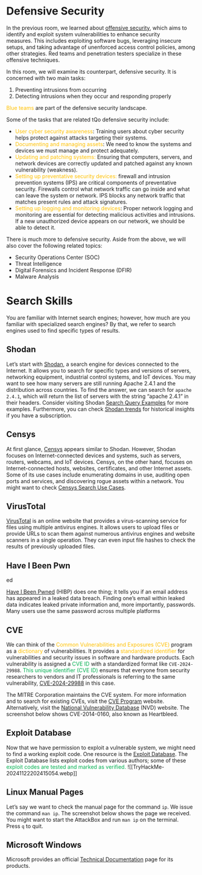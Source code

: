 
# Defensive Security
In the previous room, we learned about [offensive security](https://tryhackme.com/r/room/introtooffensivesecurity), which aims to identify and exploit system vulnerabilities to enhance security measures. This includes exploiting software bugs, leveraging insecure setups, and taking advantage of unenforced access control policies, among other strategies. Red teams and penetration testers specialize in these offensive techniques.

In this room, we will examine its counterpart, defensive security. It is concerned with two main tasks:

1. Preventing intrusions from occurring
2. Detecting intrusions when they occur and responding properly

<span style="color:rgb(255, 192, 0)">Blue teams</span> are part of the defensive security landscape.

Some of the tasks that are related tQo defensive security include:

- <span style="color:rgb(255, 192, 0)">User cyber security awareness</span>: Training users about cyber security helps protect against attacks targeting their systems.
- <span style="color:rgb(255, 192, 0)">Documenting and managing assets</span>: We need to know the systems and devices we must manage and protect adequately.
- <span style="color:rgb(255, 192, 0)">Updating and patching systems:</span> Ensuring that computers, servers, and network devices are correctly updated and patched against any known vulnerability (weakness).
- <span style="color:rgb(255, 192, 0)">Setting up preventative security devices:</span> firewall and intrusion prevention systems (IPS) are critical components of preventative security. Firewalls control what network traffic can go inside and what can leave the system or network. IPS blocks any network traffic that matches present rules and attack signatures.
- <span style="color:rgb(255, 192, 0)">Setting up logging and monitoring devices</span>: Proper network logging and monitoring are essential for detecting malicious activities and intrusions. If a new unauthorized device appears on our network, we should be able to detect it.

There is much more to defensive security. Aside from the above, we will also cover the following related topics:

- Security Operations Center (SOC)
- Threat Intelligence
- Digital Forensics and Incident Response (DFIR)
- Malware Analysis
# Search Skills

You are familiar with Internet search engines; however, how much are you familiar with specialized search engines? By that, we refer to search engines used to find specific types of results.

## Shodan

Let’s start with [Shodan](https://www.shodan.io/), a search engine for devices connected to the Internet. It allows you to search for specific types and versions of servers, networking equipment, industrial control systems, and IoT devices. You may want to see how many servers are still running Apache 2.4.1 and the distribution across countries. To find the answer, we can search for `apache 2.4.1`, which will return the list of servers with the string “apache 2.4.1” in their headers.
Consider visiting Shodan [Search Query Examples](https://www.shodan.io/search/examples) for more examples. Furthermore, you can check [Shodan trends](https://trends.shodan.io/) for historical insights if you have a subscription.
## Censys

At first glance, [Censys](https://search.censys.io/) appears similar to Shodan. However, Shodan focuses on Internet-connected devices and systems, such as servers, routers, webcams, and IoT devices. Censys, on the other hand, focuses on Internet-connected hosts, websites, certificates, and other Internet assets. Some of its use cases include enumerating domains in use, auditing open ports and services, and discovering rogue assets within a network. You might want to check [Censys Search Use Cases](https://support.censys.io/hc/en-us/articles/20720064229140-Censys-Search-Use-Cases).

## VirusTotal

[VirusTotal](https://www.virustotal.com/) is an online website that provides a virus-scanning service for files using multiple antivirus engines. It allows users to upload files or provide URLs to scan them against numerous antivirus engines and website scanners in a single operation. They can even input file hashes to check the results of previously uploaded files.

## Have I Been Pwn
ed

[Have I Been Pwned](https://haveibeenpwned.com/) (HIBP) does one thing; it tells you if an email address has appeared in a leaked data breach. Finding one’s email within leaked data indicates leaked private information and, more importantly, passwords. Many users use the same password across multiple platforms

## CVE
We can think of the<span style="color:rgb(255, 192, 0)"> Common Vulnerabilities and Exposures (CVE) </span>program as a <span style="color:rgb(255, 192, 0)">dictionary</span> of vulnerabilities. It provides a <span style="color:rgb(255, 192, 0)">standardized identifier</span> for vulnerabilities and security issues in software and hardware products. Each vulnerability is assigned a <span style="color:rgb(0, 176, 80)">CVE ID</span> with a standardized format like `CVE-2024-29988`.<span style="color:rgb(0, 176, 80)"> This unique identifier (CVE ID)</span> ensures that everyone from security researchers to vendors and IT professionals is referring to the same vulnerability, [CVE-2024-29988](https://nvd.nist.gov/vuln/detail/CVE-2024-29988) in this case.

The MITRE Corporation maintains the CVE system. For more information and to search for existing CVEs, visit the [CVE Program](https://www.cve.org/) website. Alternatively, visit the [National Vulnerability Database](https://nvd.nist.gov/) (NVD) website. The screenshot below shows CVE-2014-0160, also known as Heartbleed.

## Exploit Database
Now that we have permission to exploit a vulnerable system, we might need to find a working exploit code. One resource is the [Exploit Database](https://www.exploit-db.com/). The Exploit Database lists exploit codes from various authors; some of these <span style="color:rgb(0, 176, 80)">exploit codes are tested and marked as verified.</span>
![[TryHackMe-20241122202415054.webp]]


## Linux Manual Pages
Let’s say we want to check the manual page for the command `ip`. We issue the command `man ip`. The screenshot below shows the page we received. You might want to start the AttackBox and run `man ip` on the terminal. Press `q` to quit.

## Microsoft Windows
Microsoft provides an official [Technical Documentation](https://learn.microsoft.com/) page for its products.